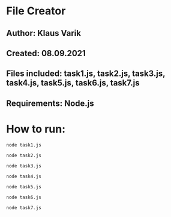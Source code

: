 
# File Creator 

## Author: Klaus Varik
## Created: 08.09.2021
## Files included: task1.js, task2.js, task3.js, task4.js, task5.js, task6.js, task7.js
## Requirements: Node.js

# How to run: 
```
node task1.js
```
```
node task2.js
```
```
node task3.js
```
```
node task4.js
```
```
node task5.js
```
```
node task6.js
```
```
node task7.js
```